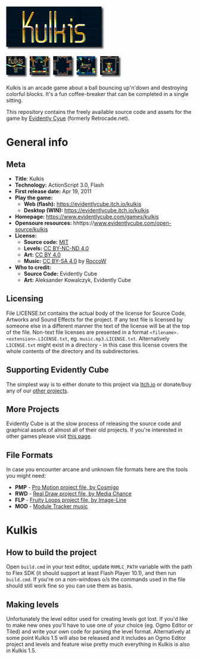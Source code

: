 ![Kulkis logo](.readme/logo.png?raw=true)

[![Kulkis Screen 1](.readme/screen_1_thumb.png?raw=true)](.readme/screen_1.png?raw=true) [![Kulkis Screen 2](.readme/screen_2_thumb.png?raw=true)](.readme/screen_2.png?raw=true) [![Kulkis Screen 3](.readme/screen_3_thumb.png?raw=true)](.readme/screen_3.png?raw=true) [![Kulkis Screen 4](.readme/screen_4_thumb.png?raw=true)](.readme/screen_4.png?raw=true) [![Kulkis Screen 5](.readme/screen_5_thumb.png?raw=true)](.readme/screen_5.png?raw=true)

Kulkis is an arcade game about a ball bouncing up'n'down and destroying colorful blocks. It's a fun coffee-breaker that can be completed in a single sitting.

This repository contains the freely available source code and assets for the game by [Evidently Cyue](https://www.evidentlycube.com) (formerly Retrocade.net).

# General info

## Meta

 * **Title**: Kulkis
 * **Technology:** ActionScript 3.0, Flash
 * **First release date:** Apr 19, 2011
 * **Play the game:** 
   * **Web (flash):** https://evidentlycube.itch.io/kulkis
   * **Desktop (WIN):** https://evidentlycube.itch.io/kulkis
 * **Homepage:** https://www.evidentlycube.com/games/kulkis
 * **Opensoure resources:** hhttps://www.evidentlycube.com/open-source/kulkis
 * **License:**
   * **Source code:** [MIT](https://opensource.org/licenses/MIT)
   * **Levels:** [CC BY-NC-ND 4.0](https://creativecommons.org/licenses/by-nc-nd/4.0/legalcode)
   * **Art:** [CC BY 4.0](https://creativecommons.org/licenses/by/4.0/legalcode)
   * **Music:** [CC BY-SA 4.0](https://creativecommons.org/licenses/by-sa/4.0/) by [RoccoW](http://freemusicarchive.org/music/RoccoW/)
 * **Who to credit:**
   * **Source Code:** Evidently Cube
   * **Art:** Aleksander Kowalczyk, Evidently Cube

## Licensing

File LICENSE.txt contains the actual body of the license for Source Code, Artworks and Sound Effects for the project. If any text file is licensed by someone else in a different manner the text of the license will be at the top of the file. Non-text file licenses are presented in a format `<filename>.<extension>.LICENSE.txt`, eg. `music.mp3.LICENSE.txt`. Alternatively `LICENSE.txt` might exist in a directory - in this case this license covers the whole contents of the directory and its subdirectories. 

## Supporting Evidently Cube

The simplest way is to either donate to this project via [Itch.io](https://evidentlycube.itch.io/kulkis) or donate/buy any of our [other projects](https://evidentlycube.itch.io/).

## More Projects

Evidently Cube is at the slow process of releasing the source code and graphical assets of almost all of their old projects. If you're interested in other games please visit [this page](https://www.evidentlycube.com/open-source/archive).

## File Formats

In case you encounter arcane and unknown file formats here are the tools you might need:

 * **PMP** - [Pro Motion project file, by Cosmigo](http://www.cosmigo.com/promotion/index.php)
 * **RWD** - [Real Draw project file, by Media Chance](http://www.mediachance.com/realdraw/)
 * **FLP** - [Fruity Loops project file, by Image-Line](https://www.image-line.com/flstudio/)
 * **MOD** - [Module Tracker music](https://en.wikipedia.org/wiki/MOD_(file_format))

# Kulkis

## How to build the project

Open `build.cmd` in your text editor, update `MXMLC_PATH` variable with the path to Flex SDK (it should support at least Flash Player 10.1), and then run `build.cmd`. If you're on a non-windows o/s the commands used in the file should still work fine so you can use them as basis.

## Making levels

Unfortunately the level editor used for creating levels got lost. If you'd like to make new ones you'll have to use one of your choice (eg. Ogmo Editor or Tiled) and write your own code for parsing the level format. Alternatively at some point Kulkis 1.5 will also be released and it includes an Ogmo Editor project and levels and feature wise pretty much everything in Kulkis is also in Kulkis 1.5.
